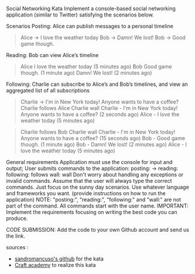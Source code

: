 Social Networking Kata
Implement a console-based social networking application (similar to Twitter) satisfying the scenarios below.

Scenarios
Posting: Alice can publish messages to a personal timeline

> Alice -> I love the weather today
> Bob -> Damn! We lost!
> Bob -> Good game though.

Reading: Bob can view Alice’s timeline

> Alice
> I love the weather today (5 minutes ago)
> Bob
> Good game though. (1 minute ago)
> Damn! We lost! (2 minutes ago)

Following: Charlie can subscribe to Alice’s and Bob’s timelines, and view an aggregated list of all subscriptions

> Charlie -> I'm in New York today! Anyone wants to have a coffee?
> Charlie follows Alice
> Charlie wall
> Charlie - I'm in New York today! Anyone wants to have a coffee? (2 seconds ago)
> Alice - I love the weather today (5 minutes ago)

> Charlie follows Bob
> Charlie wall
> Charlie - I'm in New York today! Anyone wants to have a coffee? (15 seconds ago)
> Bob - Good game though. (1 minute ago)
> Bob - Damn! We lost! (2 minutes ago)
> Alice - I love the weather today (5 minutes ago)

General requirements
Application must use the console for input and output;
User submits commands to the application:
posting: <user name> -> <message>
reading: <user name>
following: <user name> follows <another user>
wall: <user name> wall
Don't worry about handling any exceptions or invalid commands. Assume that the user will always type the correct commands. Just focus on the sunny day scenarios.
Use whatever language and frameworks you want. (provide instructions on how to run the application)
NOTE: "posting:", "reading:", "following:" and "wall:" are not part of the command. All commands start with the user name.
IMPORTANT: Implement the requirements focusing on writing the best code you can produce.

CODE SUBMISSION: Add the code to your own Github account and send us the link.

sources :

- [sandromancuso's github](https://github.com/sandromancuso/social_networking_kata) for the kata
- [Craft academy](www.craftacademy.fr) to realize this kata
